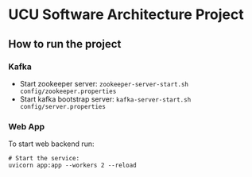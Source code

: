 # UCU Software Architecture Project

## How to run the project

### Kafka

* Start zookeeper server: `zookeeper-server-start.sh config/zookeeper.properties`
* Start kafka bootstrap server: `kafka-server-start.sh config/server.properties`

### Web App

To start web backend run:

```shell
# Start the service:
uvicorn app:app --workers 2 --reload
```